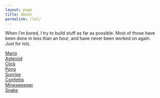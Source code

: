 ```yaml
---
layout: page
title: About
permalink: /lol/
---
```

When I'm bored, I try to build stuff as far as possible. Most of those have been done in less than an hour, and have never been worked on again.  
Just for lolz.  

[Mario](/mario)  
[Asteroid](/asteroid)  
[Click](/click)  
[Pong](/pong)  
[Sunrise](/sunrise)  
[Confettis](/confettis)  
[Minesweeper](/minesweeper)  
[Snake](/snake)  
